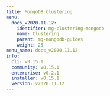 ```yaml
---
title: MongoDB Clustering
menu:
  docs_v2020.11.12:
    identifier: mg-clustering-mongodb
    name: Clustering
    parent: mg-mongodb-guides
    weight: 25
menu_name: docs_v2020.11.12
info:
  cli: v0.15.1
  community: v0.15.1
  enterprise: v0.2.1
  installer: v0.15.1
  version: v2020.11.12
---
```


